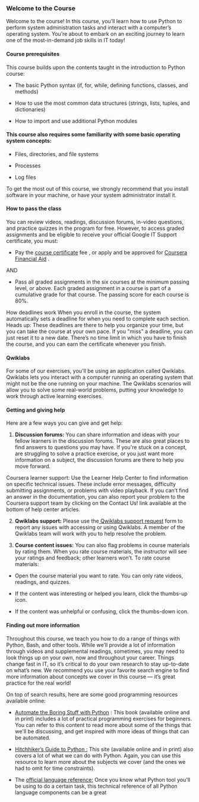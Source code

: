 ### Welcome to the Course

Welcome to the course!
In this course, you’ll learn how to use Python to perform system administration tasks and interact with a computer’s operating system. You’re about to embark on an exciting journey to learn one of the most-in-demand job skills in IT today!

#### Course prerequisites
This course builds upon the contents taught in the introduction to Python course:

- The basic Python syntax (if, for, while, defining functions, classes, and methods)

- How to use the most common data structures (strings, lists, tuples, and dictionaries)

- How to import and use additional Python modules

#### This course also requires some familiarity with some basic operating system concepts:

- Files, directories, and file systems

- Processes

- Log files

To get the most out of this course, we strongly recommend that you install software in your machine, or have your system administrator install it.

#### How to pass the class
You can review videos, readings, discussion forums, in-video questions, and practice quizzes in the program for free. However, to access graded assignments and be eligible to receive your official Google IT Support certificate, you must:

- Pay the [course certificate](https://www.coursera.support/s/article/209818963-Payments-on-Coursera?language=en_US) fee , or apply and be approved for
 [Coursera Financial Aid](https://www.coursera.support/s/article/209819033-Apply-for-Financial-Aid-or-a-Scholarship?language=en_US)
.

AND

- Pass all graded assignments in the six courses at the minimum passing level, or above. Each graded assignment in a course is part of a cumulative grade for that course. The passing score for each course is 80%. 

How deadlines work
When you enroll in the course, the system automatically sets a deadline for when you need to complete each section. Heads up: These deadlines are there to help you organize your time, but you can take the course at your own pace. If you "miss" a deadline, you can just reset it to a new date. There’s no time limit in which you have to finish the course, and you can earn the certificate whenever you finish.

#### Qwiklabs
For some of our exercises, you'll be using an application called Qwiklabs. Qwiklabs lets you interact with a computer running an operating system that might not be the one running on your machine. The Qwiklabs scenarios will allow you to solve some real-world problems, putting your knowledge to work through active learning exercises.

#### Getting and giving help
Here are a few ways you can give and get help: 

1. **Discussion forums:** You can share information and ideas with your fellow learners in the discussion forums. These are also great places to find answers to questions you may have. If you're stuck on a concept, are struggling to solve a practice exercise, or you just want more information on a subject, the discussion forums are there to help you move forward.

Coursera learner support: Use the 
Learner Help Center
 to find information on specific technical issues. These include error messages, difficulty submitting assignments, or problems with video playback. If you can’t find an answer in the documentation, you can also report your problem to the Coursera support team by clicking on the Contact Us! link available at the bottom of help center articles.

2. **Qwiklabs support:** Please use the[ Qwiklabs support request](https://qwiklab.zendesk.com/hc/en-us/requests/new) form to report any issues with accessing or using Qwiklabs. A member of the Qwiklabs team will work with you to help resolve the problem.

3. **Course content issues:** You can also flag problems in course materials by rating them. When you rate course materials, the instructor will see your ratings and feedback; other learners won’t. To rate course materials:

- Open the course material you want to rate. You can only rate videos, readings, and quizzes.  

- If the content was interesting or helped you learn, click the thumbs-up icon. 

- If the content was unhelpful or confusing, click the thumbs-down icon.  

#### Finding out more information
Throughout this course, we teach you how to do a range of things with Python, Bash, and other tools. While we’ll provide a lot of information through videos and supplemental readings, sometimes, you may need to look things up on your own, now and throughout your career. Things change fast in IT, so it’s critical to do your own research to stay up-to-date on what’s new. We recommend you use your favorite search engine to find more information about concepts we cover in this course — it’s great practice for the real world!

 On top of search results, here are some good programming resources available online:

- [Automate the Boring Stuff with Python](https://automatetheboringstuff.com/) : This book (available online and in print) includes a lot of practical programming exercises for beginners. You can refer to this content to read more about some of the things that we'll be discussing, and get inspired with more ideas of things that can be automated.

- [Hitchhiker’s Guide to Python :](https://docs.python-guide.org/) This site (available online and in print) also covers a lot of what we can do with Python. Again, you can use this resource to learn more about the subjects we cover (and the ones we had to omit for time constraints).

- The [ official language reference:](https://docs.python.org/3/reference/index.html) Once you know what Python tool you'll be using to do a certain task, this technical reference of all Python language components can be a great   
